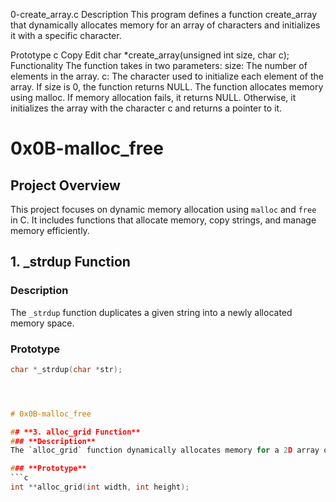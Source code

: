 0-create_array.c
Description
This program defines a function create_array that dynamically allocates memory for an array of characters and initializes it with a specific character.

Prototype
c
Copy
Edit
char *create_array(unsigned int size, char c);
Functionality
The function takes in two parameters:
size: The number of elements in the array.
c: The character used to initialize each element of the array.
If size is 0, the function returns NULL.
The function allocates memory using malloc.
If memory allocation fails, it returns NULL.
Otherwise, it initializes the array with the character c and returns a pointer to it.



# 0x0B-malloc_free

## **Project Overview**
This project focuses on dynamic memory allocation using `malloc` and `free` in C. It includes functions that allocate memory, copy strings, and manage memory efficiently.

## **1. _strdup Function**
### **Description**
The `_strdup` function duplicates a given string into a newly allocated memory space.

### **Prototype**
```c
char *_strdup(char *str);




# 0x0B-malloc_free

## **3. alloc_grid Function**
### **Description**
The `alloc_grid` function dynamically allocates memory for a 2D array of integers and initializes all elements to `0`.

### **Prototype**
```c
int **alloc_grid(int width, int height);





